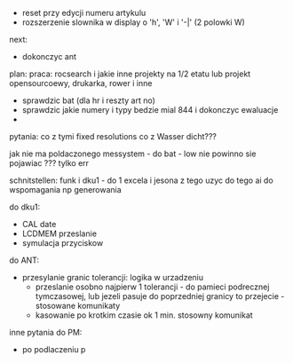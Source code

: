 - reset przy edycji numeru artykulu
- rozszerzenie slownika w display o 'h', 'W' i '-|' (2 polowki W)

next:
- dokonczyc ant

plan:
praca: rocsearch i jakie inne projekty na 1/2 etatu lub  projekt opensourcoewy, drukarka, rower i inne
- sprawdzic bat (dla hr i reszty art no)
- sprawdzic jakie numery i typy bedzie mial 844 i dokonczyc ewaluacje
- 

pytania: co z tymi fixed resolutions
co z Wasser dicht???


jak nie ma poldaczonego messystem - do bat - low nie powinno sie pojawiac ??? tylko err




schnitstellen:
funk i dku1 - do 1 excela i  jesona z tego
uzyc do tego ai do wspomagania np generowania


do dku1:
- CAL date
- LCDMEM przeslanie
- symulacja przyciskow

do ANT:
- przesylanie granic tolerancji: logika w urzadzeniu
	- przeslanie osobno najpierw 1 tolerancji - do pamieci podrecznej tymczasowej, lub jezeli pasuje do poprzedniej granicy to przejecie - stosowane komunikaty
	- kasowanie po krotkim czasie ok 1 min. stosowny komunikat

inne pytania do PM:
- po podlaczeniu p